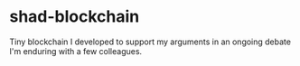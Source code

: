 # shad-blockchain
Tiny blockchain I developed to support my arguments in an ongoing debate I'm enduring with a few colleagues.
